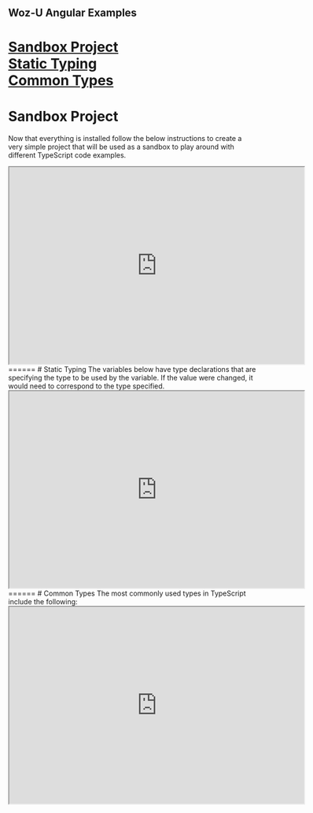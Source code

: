 ## Woz-U Angular Examples
[**Sandbox Project**](index.md#Sandbox-Project)  
[**Static Typing**](#Static-Typing)  
[**Common Types**](#Common-Types)  
======
# Sandbox Project  
Now that everything is installed follow the below instructions to create a very simple project that will be used as a sandbox to play around with different TypeScript code examples.  
<iframe src="https://stackblitz.com/edit/ts-sandbox-project?embed=1&file=index.ts&hideNavigation=1&view=editor" width="600px" height="400px"></iframe>
======  
# Static Typing  
The variables below have type declarations that are specifying the type to be used by the variable. If the value were changed, it would need to correspond to the type specified.  
<iframe src="https://stackblitz.com/edit/ts-static-typing?embed=1&file=index.ts&hideNavigation=1&view=editor" width="600px" height="400px"></iframe>
======  
# Common Types   
The most commonly used types in TypeScript include the following:  
<iframe src="https://stackblitz.com/edit/ts-common-types?embed=1&file=index.ts&hideNavigation=1&view=editor" width="600px" height="400px"></iframe>
